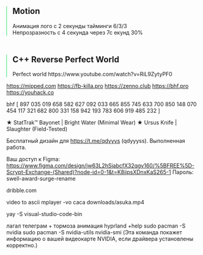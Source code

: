 
<main>
<section style="border-left :1px solid #0BDA51; padding-left: 15px; margin-bottom: 50px;">
<h2>Motion</h2>
<span>Анимация лого с 2 секунды тайминги 6/3/3 <br>
Непрозразность с 4 секунда через 7с екунд 30%</span></section>

<section style="border-left :1px solid #0BDA51; padding-left: 15px;">
<h2>C++ Reverse Perfect World</h2>
<span>Perfect world https://www.youtube.com/watch?v=RiL9ZytyPF0</section>
</main>

https://mipped.com
https://fb-killa.pro
https://zenno.club
https://bhf.pro
https://youhack.co

bhf [
897 035 019
    658 582 627
    092 033 665
    855 745 633
    700 850 148
    070 454 117
    321 682 800
    331 158 942
    193 783 606
    919 485 232
]



★ StatTrak™ Bayonet | Bright Water (Minimal Wear)
★ Ursus Knife | Slaughter (Field-Tested)


Бесплатный дизайн для https://t.me/qdyyys (qdyyyss). Выполненная работа.

Ваш доступ к Figma: https://www.figma.com/design/jw63L2hSjabcfX32qgy160/%5BFREE%5D-Scrypt-Exchange-(Shared)?node-id=0-1&t=K8iipsXDnxKaS265-1
Пароль: swell-award-surge-rename

dribble.com


video to ascii 
 mplayer -vo caca downloads/asuka.mp4

yay -S visual-studio-code-bin


лагал телеграм + тормоза анимация hyprland 
+help 
sudo pacman -S nvidia
sudo pacman -S nvidia-utils
nvidia-smi (Эта команда покажет информацию о вашей видеокарте NVIDIA, если драйвера установлены корректно.)